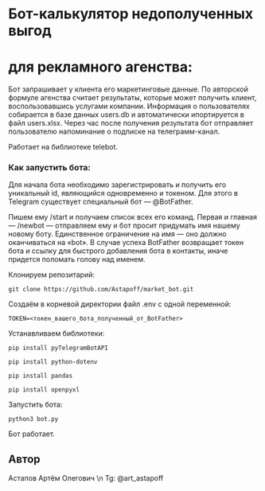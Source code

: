 # Бот-калькулятор недополученных выгод
# для рекламного агенства:

Бот запрашивает у клиента его маркетинговые данные.
По авторской формуле агенства считает результаты, которые может получить клиент, воспользовавшись услугами компании.
Информация о пользователях собирается в базе данных users.db и автоматически ипортируется в файл users.xlsx.
Через час после получения результата бот отправляет пользователю напоминание о подписке на телеграмм-канал.

Работает на библиотеке telebot.

### Как запустить бота:

Для начала бота необходимо зарегистрировать и получить его уникальный id, являющийся одновременно и токеном. 
Для этого в Telegram существует специальный бот — @BotFather.

Пишем ему /start и получаем список всех его команд.
Первая и главная — /newbot — отправляем ему и бот просит придумать имя нашему новому боту. Единственное ограничение на имя — оно должно оканчиваться на «bot». В случае успеха BotFather возвращает токен бота и ссылку для быстрого добавления бота в контакты, иначе придется поломать голову над именем.

Клонируем репозитарий:

```
git clone https://github.com/Astapoff/market_bot.git
```

Создаём в корневой директории файл .env с одной переменной:

```
TOKEN=<токен_вашего_бота_полученный_от_BotFather>
```

Устанавливаем библиотеки:

```
pip install pyTelegramBotAPI
```
```
pip install python-dotenv
```
```
pip install pandas
```
```
pip install openpyxl
```


Запустить бота:

```
python3 bot.py
```

Бот работает.


## Автор
Астапов Артём Олегович \n
Tg: @art_astapoff